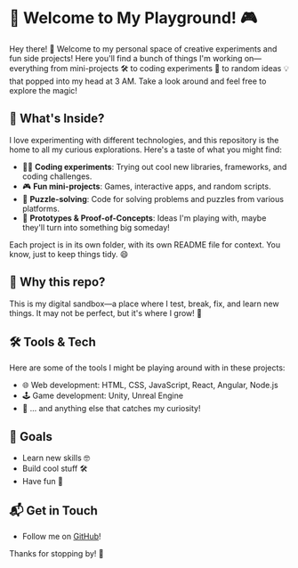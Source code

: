 # 🌟 Welcome to My Playground! 🎮

Hey there! 👋 Welcome to my personal space of creative experiments and fun side projects! Here you'll find a bunch of things I'm working on—everything from mini-projects 🛠️ to coding experiments 🧪 to random ideas 💡 that popped into my head at 3 AM. Take a look around and feel free to explore the magic!

## 🎨 What's Inside?

I love experimenting with different technologies, and this repository is the home to all my curious explorations. Here's a taste of what you might find:

- 🧑‍💻 **Coding experiments**: Trying out cool new libraries, frameworks, and coding challenges.
- 🎮 **Fun mini-projects**: Games, interactive apps, and random scripts.
- 🧩 **Puzzle-solving**: Code for solving problems and puzzles from various platforms.
- 🚀 **Prototypes & Proof-of-Concepts**: Ideas I'm playing with, maybe they'll turn into something big someday!

Each project is in its own folder, with its own README file for context. You know, just to keep things tidy. 😄

## 🔮 Why this repo?

This is my digital sandbox—a place where I test, break, fix, and learn new things. It may not be perfect, but it's where I grow! 🌱

## 🛠️ Tools & Tech

Here are some of the tools I might be playing around with in these projects:

- 🌐 Web development: HTML, CSS, JavaScript, React, Angular, Node.js
- 🕹️ Game development: Unity, Unreal Engine
- 🌟 ... and anything else that catches my curiosity!

## 🎯 Goals

- Learn new skills 🤓
- Build cool stuff 🛠️
- Have fun 🎉

## 📬 Get in Touch

- Follow me on [GitHub](https://github.com/yourusername)!

Thanks for stopping by! 💖
